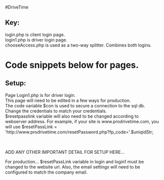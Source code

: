 #DriveTime
<h2>Key:</h2>
login.php is client login page. <br>
login1.php is driver login page. <br>
chooseAccess.php is used as a two-way splitter. Combines both logins.

<h1>Code snippets below for pages.</h1>


<h2> Setup: </h2> 
Page Login1.php is for driver login. <br>
This page will need to be edited in a few ways for production. <br>
The code variable $con is used to secure a connection to the sql db. Change the credentials to match your credentials. <br> 
$resetpasslink variable will also need to be changed according to webserver address. For example, if your site is www.prodrivetime.com, you will use
$resetPassLink = 'http://www.prodrivetime.com/resetPassword.php?fp_code='.$uniqidStr; <br><br><br>


ADD ANY OTHER IMPORTANT DETAIL FOR SETUP HERE...

                                   
For production...      $resetPassLink variable in login and login1 must be changed to the website url.
Also, the email settings will need to be configured to match the company email.   




